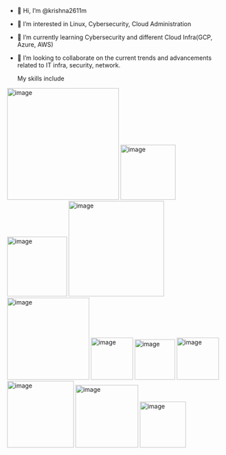- 👋 Hi, I’m @krishna2611m
- 👀 I’m interested in Linux, Cybersecurity, Cloud Administration 
- 🌱 I’m currently learning Cybersecurity and different Cloud Infra(GCP, Azure, AWS)
- 💞️ I’m looking to collaborate on the current trends and advancements related to IT infra, security, network.

  My skills include
  
 <img width="260" alt="image" src="https://github.com/krishna2611m/krishna2611m/assets/148064172/9cead217-518c-41ed-b8f9-3b75249cb8c2">
 <img width="128" alt="image" src="https://github.com/krishna2611m/krishna2611m/assets/148064172/ea19f7d3-35a4-47ea-b3bf-1ea0bd244bb6">
 <img width="139" alt="image" src="https://github.com/krishna2611m/krishna2611m/assets/148064172/b9608b71-e007-42d5-a7bd-78337b4e3d7b">
 <img width="222" alt="image" src="https://github.com/krishna2611m/krishna2611m/assets/148064172/c5466c03-1b3d-4e6d-a643-a955b369a496">
 <img width="191" alt="image" src="https://github.com/krishna2611m/krishna2611m/assets/148064172/4723cd98-0042-445b-b3f4-5d93a110a864">
 <img width="98" alt="image" src="https://github.com/krishna2611m/krishna2611m/assets/148064172/53d5e5da-983a-4fa1-88a6-342f063df474">
 <img width="94" alt="image" src="https://github.com/krishna2611m/krishna2611m/assets/148064172/29771f72-12ec-4644-8098-7097e518fc5e">
 <img width="98" alt="image" src="https://github.com/krishna2611m/krishna2611m/assets/148064172/8719a599-beba-4167-8e6f-794c6b1de631">
 <img width="155" alt="image" src="https://github.com/krishna2611m/krishna2611m/assets/148064172/ae221290-507e-4288-a37d-b06ad2c417b7">
 <img width="146" alt="image" src="https://github.com/krishna2611m/krishna2611m/assets/148064172/d32baa84-5059-4e33-9ed4-3b158e8d9c4a">
 <img width="107" alt="image" src="https://github.com/krishna2611m/krishna2611m/assets/148064172/9870c40e-a6a9-4cae-9471-f5b31700cacf">


 
























<!---
krishna2611m/krishna2611m is a ✨ special ✨ repository because its `README.md` (this file) appears on your GitHub profile.
You can click the Preview link to take a look at your changes.
--->

